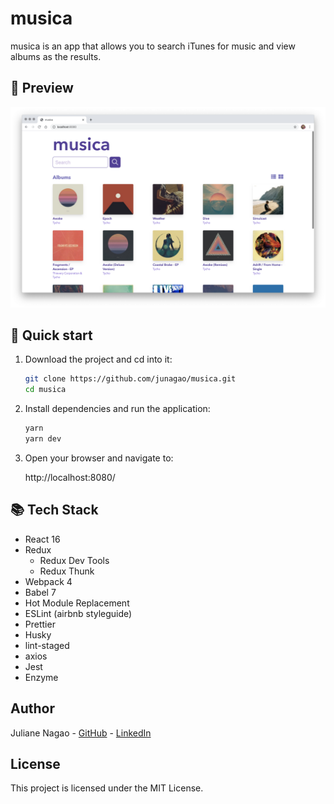 # musica

musica is an app that allows you to search iTunes for music and view albums as the results.

## 👀 Preview

![musica-png](./musica-preview.png)

## 🚀 Quick start

1. Download the project and cd into it:

   ```bash
   git clone https://github.com/junagao/musica.git
   cd musica
   ```

2. Install dependencies and run the application:

   ```bash
   yarn
   yarn dev
   ```

3. Open your browser and navigate to:

   http://localhost:8080/

## 📚 Tech Stack

- React 16
- Redux
  - Redux Dev Tools
  - Redux Thunk
- Webpack 4
- Babel 7
- Hot Module Replacement
- ESLint (airbnb styleguide)
- Prettier
- Husky
- lint-staged
- axios
- Jest
- Enzyme

## Author

Juliane Nagao - [GitHub](https://github.com/junagao) - [LinkedIn](https://www.linkedin.com/in/junagao/)

## License

This project is licensed under the MIT License.
